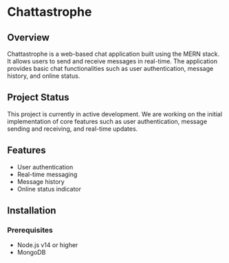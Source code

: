 # Chattastrophe

## Overview
Chattastrophe is a web-based chat application built using the MERN stack. It allows users to send and receive messages in real-time. The application provides basic chat functionalities such as user authentication, message history, and online status.

## Project Status
This project is currently in active development. We are working on the initial implementation of core features such as user authentication, message sending and receiving, and real-time updates.

## Features
- User authentication
- Real-time messaging
- Message history
- Online status indicator

## Installation

### Prerequisites
- Node.js v14 or higher
- MongoDB
